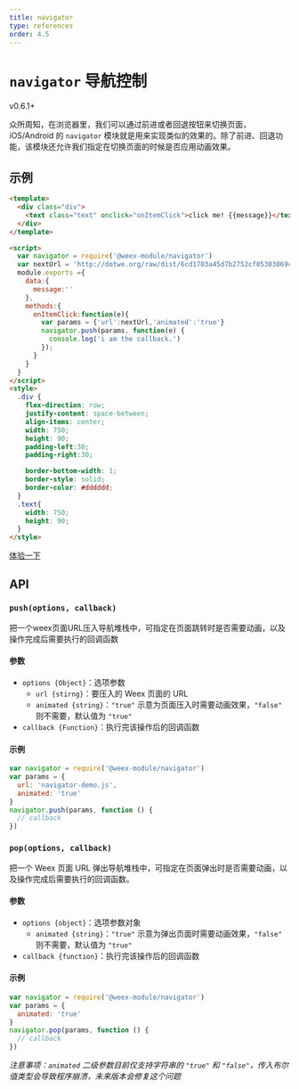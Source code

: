 ```yaml
---
title: navigator
type: references
order: 4.5
---
```


# `navigator` 导航控制
<span class="weex-version">v0.6.1+</span>

众所周知，在浏览器里，我们可以通过前进或者回退按钮来切换页面，iOS/Android 的 `navigator` 模块就是用来实现类似的效果的。除了前进、回退功能，该模块还允许我们指定在切换页面的时候是否应用动画效果。

## 示例

```html
<template>
  <div class="div">
    <text class="text" onclick="onItemClick">click me! {{message}}</text>
  </div>
</template>

<script>
  var navigator = require('@weex-module/navigator')
  var nextUrl = 'http://dotwe.org/raw/dist/6cd1703a45d7b2752cf05303069ce881.js'
  module.exports ={
    data:{
      message:''
    },
    methods:{
      onItemClick:function(e){
        var params = {'url':nextUrl,'animated':'true'}
        navigator.push(params, function(e) {
          console.log('i am the callback.')
        });
      }
    }
  }
</script>
<style>
  .div {
    flex-direction: row;
    justify-content: space-between;
    align-items: center;
    width: 750;
    height: 90;
    padding-left:30;
    padding-right:30;

    border-bottom-width: 1;
    border-style: solid;
    border-color: #dddddd;
  }
  .text{
    width: 750;
    height: 90;
  }
</style>
```

[体验一下](http://dotwe.org/dba03a1660e6242778fd19d3d8f5944b)

## API

### `push(options, callback)`

把一个weex页面URL压入导航堆栈中，可指定在页面跳转时是否需要动画，以及操作完成后需要执行的回调函数

#### 参数

* `options {Object}`：选项参数
  * `url {stirng}`：要压入的 Weex 页面的 URL
  * `animated {string}`：`"true"` 示意为页面压入时需要动画效果，`"false"` 则不需要，默认值为 `"true"`
* `callback {Function}`：执行完该操作后的回调函数

#### 示例

```javascript
var navigator = require('@weex-module/navigator')
var params = {
  url: 'navigator-demo.js',
  animated: 'true'
}
navigator.push(params, function () {
  // callback
})
```

### `pop(options, callback)`

把一个 Weex 页面 URL 弹出导航堆栈中，可指定在页面弹出时是否需要动画，以及操作完成后需要执行的回调函数。

#### 参数

* `options {object}`：选项参数对象
  * `animated {string}`：`"true"` 示意为弹出页面时需要动画效果，`"false"` 则不需要，默认值为 `"true"`
* `callback {function}`：执行完该操作后的回调函数

#### 示例

```javascript
var navigator = require('@weex-module/navigator')
var params = {
  animated: 'true'
}
navigator.pop(params, function () {
  // callback
})
```

*注意事项：`animated` 二级参数目前仅支持字符串的 `"true"` 和 `"false"`，传入布尔值类型会导致程序崩溃，未来版本会修复这个问题*
